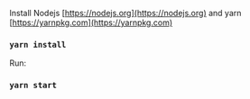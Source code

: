 Install Nodejs  [https://nodejs.org](https://nodejs.org)  and yarn [https://yarnpkg.com](https://yarnpkg.com)


### `yarn install`

Run:

### `yarn start`


